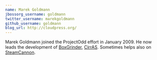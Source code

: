 ```yaml
---
name: Marek Goldmann
jbossorg_username: goldmann
twitter_username: marekgoldmann
github_username: goldmann
blog_url: http://cloudpress.org/
---
```


Marek Goldmann joined the ProjectOdd effort in January 2009. 
He now leads the development of [BoxGrinder](http://jboss.org/stormgrind/projects/boxgrinder.html), 
[CirrAS](http://jboss.org/stormgrind/projects/cirras.html). Sometimes helps also on 
[SteamCannon](http://steamcannon.org/).
